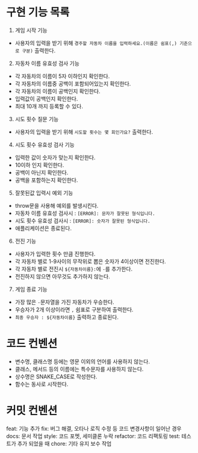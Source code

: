 # 구현 기능 목록
1. 게임 시작 기능
- 사용자의 입력을 받기 위해 `경주할 자동차 이름을 입력하세요.(이름은 쉼표(,) 기준으로 구분)` 출력한다.

2. 자동차 이름 유효성 검사 기능
- 각 자동차의 이름이 5자 이하인지 확인한다.
- 각 자동차의 이름중 공백이 포함되어있는지 확인한다.
- 각 자동차의 이름이 공백인지 확인한다.
- 입력값이 공백인지 확인한다.
- 최대 10개 까지 등록할 수 있다.

3. 시도 횟수 질문 기능
- 사용자의 입력을 받기 위해 `시도할 횟수는 몇 회인가요?` 출력한다.

4. 시도 횟수 유효성 검사 기능
- 입력한 값이 숫자가 맞는지 확인한다.
- 10이하 인지 확인한다.
- 공백이 아닌지 확인한다.
- 공백을 포함하는지 확인한다.

5. 잘못된값 입력시 예외 기능
- throw문을 사용해 예외를 발생시킨다.
- 자동차 이름 유효성 검사시 : `[ERROR]: 문자가 잘못된 형식입니다.`
- 시도 횟수 유효성 검사시 : `[ERROR]: 숫자가 잘못된 형식입니다.`
- 애플리케이션은 종료된다.

6. 전진 기능
- 사용자가 입력한 횟수 만큼 진행한다.
- 각 자동차 별로 1-9사이의 무작위로 뽑은 숫자가 4이상이면 전진한다.
- 각 자동차 별로 전진시 `${자동차이름}:`에 `-`를 추가한다.
- 전진하지 않으면 아무것도 추가하지 않는다.

7. 게임 종료 기능
- 가장 많은 `-`문자열을 가진 자동차가 우승한다.
- 우승자가 2개 이상이라면 `,` 쉼표로 구분하여 출력한다.
- `최종 우승자 : ${자동차이름}` 출력하고 종료된다.

# 코드 컨벤션
- 변수명, 클래스명 등에는 영문 이외의 언어를 사용하지 않는다.
- 클래스, 메서드 등의 이름에는 특수문자를 사용하지 않는다.
- 상수명은 SNAKE_CASE로 작성한다.
- 함수는 동사로 시작한다.

# 커밋 컨벤션
feat: 기능 추가
fix: 버그 해결, 오타나 로직 수정 등 코드 변경사항이 일어난 경우
docs: 문서 작업
style: 코드 포멧, 세미클론 누락
refactor: 코드 리팩토링
test: 테스트가 추가 되었을 때
chore: 기타 유지 보수 작업
